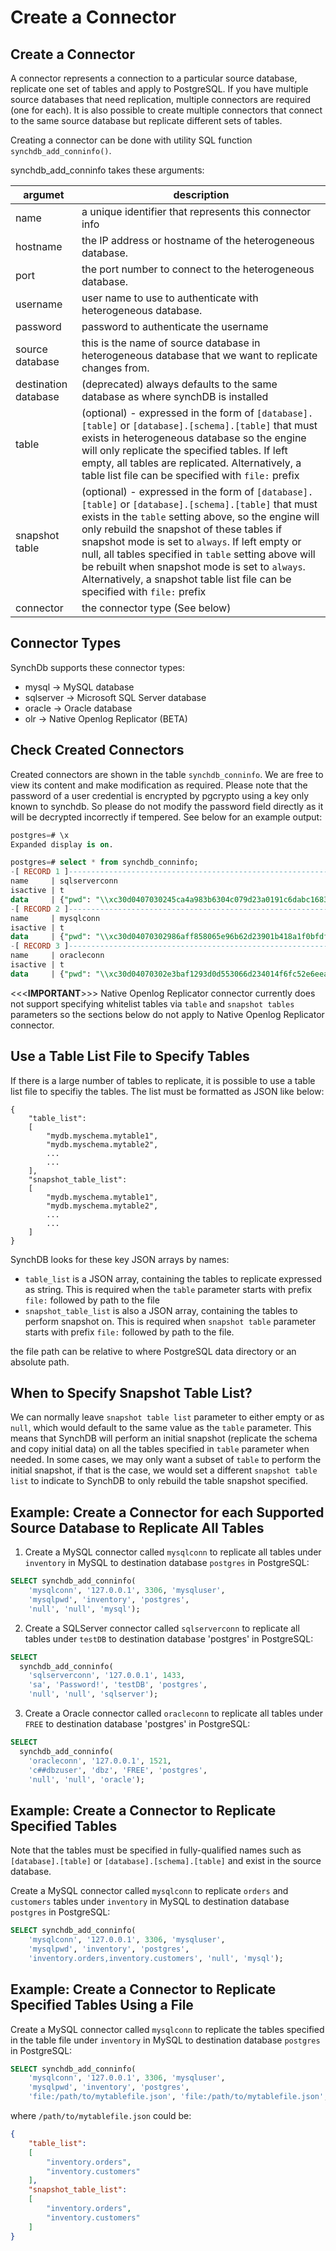 # Create a Connector

## **Create a Connector**

A connector represents a connection to a particular source database, replicate one set of tables and apply to PostgreSQL. If you have multiple source databases that need replication, multiple connectors are required (one for each). It is also possible to create multiple connectors that connect to the same source database but replicate different sets of tables.

Creating a connector can be done with utility SQL function `synchdb_add_conninfo()`.

synchdb_add_conninfo takes these arguments:

|        argumet        | description |
|-------------------- |-|
| name                  | a unique identifier that represents this connector info |
| hostname              | the IP address or hostname of the heterogeneous database. |
| port                  | the port number to connect to the heterogeneous database. |
| username              | user name to use to authenticate with heterogeneous database.|
| password              | password to authenticate the username |
| source database       | this is the name of source database in heterogeneous database that we want to replicate changes from.|
| destination database  | (deprecated) always defaults to the same database as where synchDB is installed |
| table                 | (optional) - expressed in the form of `[database].[table]` or `[database].[schema].[table]` that must exists in heterogeneous database so the engine will only replicate the specified tables. If left empty, all tables are replicated. Alternatively, a table list file can be specified with `file:` prefix  |
| snapshot table        | (optional) - expressed in the form of `[database].[table]` or `[database].[schema].[table]` that must exists in the `table` setting above, so the engine will only rebuild the snapshot of these tables if snapshot mode is set to `always`. If left empty or null, all tables specified in `table` setting above will be rebuilt when snapshot mode is set to `always`. Alternatively, a snapshot table list file can be specified with `file:` prefix|
| connector             | the connector type (See below) |

## **Connector Types**

SynchDb supports these connector types:

* mysql         -> MySQL database
* sqlserver     -> Microsoft SQL Server database
* oracle        -> Oracle database
* olr           -> Native Openlog Replicator (BETA)

## **Check Created Connectors**

Created connectors are shown in the table `synchdb_conninfo`. We are free to view its content and make modification as required. Please note that the password of a user credential is encrypted by pgcrypto using a key only known to synchdb. So please do not modify the password field directly as it will be decrypted incorrectly if tempered. See below for an example output:

```sql
postgres=# \x
Expanded display is on.

postgres=# select * from synchdb_conninfo;
-[ RECORD 1 ]-----------------------------------------------------------------------------------------------------------------------------------------------------------------------------------------------------------------------------------------------------------------------------------------------------------------
name     | sqlserverconn
isactive | t
data     | {"pwd": "\\xc30d0407030245ca4a983b6304c079d23a0191c6dabc1683e4f66fc538db65b9ab2788257762438961f8201e6bcefafa60460fbf441e55d844e7f27b31745f04e7251c0123a159540676c4", "port": 1433, "user": "sa", "dstdb": "postgres", "srcdb": "testDB", "table": "null", "hostname": "192.168.1.86", "connector": "sqlserver"}
-[ RECORD 2 ]-----------------------------------------------------------------------------------------------------------------------------------------------------------------------------------------------------------------------------------------------------------------------------------------------------------------
name     | mysqlconn
isactive | t
data     | {"pwd": "\\xc30d04070302986aff858065e96b62d23901b418a1f0bfdf874ea9143ec096cd648a1588090ee840de58fb6ba5a04c6430d8fe7f7d466b70a930597d48b8d31e736e77032cb34c86354e", "port": 3306, "user": "mysqluser", "dstdb": "postgres", "srcdb": "inventory", "table": "null", "hostname": "192.168.1.86", "connector": "mysql"}
-[ RECORD 3 ]-----------------------------------------------------------------------------------------------------------------------------------------------------------------------------------------------------------------------------------------------------------------------------------------------------------------
name     | oracleconn
isactive | t
data     | {"pwd": "\\xc30d04070302e3baf1293d0d553066d234014f6fc52e6eea425884b1f65f1955bf504b85062dfe538ca2e22bfd6db9916662406fc45a3a530b7bf43ce4cfaa2b049a1c9af8", "port": 1528, "user": "c##dbzuser", "dstdb": "postgres", "srcdb": "FREE", "table": "null", "hostname": "192.168.1.86", "connector": "oracle"}


```

<<<**IMPORTANT**>>> Native Openlog Replicator connector currently does not support specifying whitelist tables via `table` and `snapshot tables` parameters so the sections below do not apply to Native Openlog Replicator connector.

## **Use a Table List File to Specify Tables**

If there is a large number of tables to replicate, it is possible to use a table list file to specifiy the tables. The list must be formatted as JSON like below:

```
{
    "table_list":
    [
        "mydb.myschema.mytable1",
        "mydb.myschema.mytable2",
        ...
        ...
    ],
    "snapshot_table_list":
    [
        "mydb.myschema.mytable1",
        "mydb.myschema.mytable2",
        ...
        ...
    ]
}
```
SynchDB looks for these key JSON arrays by names:
* `table_list` is a JSON array, containing the tables to replicate expressed as string. This is required when the `table` parameter starts with prefix `file:` followed by path to the file
* `snapshot_table_list` is also a JSON array, containing the tables to perform snapshot on. This is required when `snapshot table` parameter starts with prefix `file:` followed by path to the file.

the file path can be relative to where PostgreSQL data directory or an absolute path.

## **When to Specify Snapshot Table List?**

We can normally leave `snapshot table list` parameter to either empty or as `null`, which would default to the same value as the `table` parameter. This means that SynchDB will perform an initial snapshot (replicate the schema and copy initial data) on all the tables specified in `table` parameter when needed. In some cases, we may only want a subset of `table` to perform the initial snapshot, if that is the case, we would set a different `snapshot table list` to indicate to SynchDB to only rebuild the table snapshot specified.


## **Example: Create a Connector for each Supported Source Database to Replicate All Tables**

1. Create a MySQL connector called `mysqlconn` to replicate all tables under `inventory` in MySQL to destination database `postgres` in PostgreSQL:
```sql
SELECT synchdb_add_conninfo(
    'mysqlconn', '127.0.0.1', 3306, 'mysqluser', 
    'mysqlpwd', 'inventory', 'postgres', 
    'null', 'null', 'mysql');
```

2. Create a SQLServer connector called `sqlserverconn` to replicate all tables under `testDB` to destination database 'postgres' in PostgreSQL:
```sql
SELECT 
  synchdb_add_conninfo(
    'sqlserverconn', '127.0.0.1', 1433, 
    'sa', 'Password!', 'testDB', 'postgres', 
    'null', 'null', 'sqlserver');
```

3. Create a Oracle connector called `oracleconn` to replicate all tables under `FREE` to destination database 'postgres' in PostgreSQL:
```sql
SELECT 
  synchdb_add_conninfo(
    'oracleconn', '127.0.0.1', 1521, 
    'c##dbzuser', 'dbz', 'FREE', 'postgres', 
    'null', 'null', 'oracle');
```

## **Example: Create a Connector to Replicate Specified Tables**

Note that the tables must be specified in fully-qualified names such as `[database].[table]` or `[database].[schema].[table]` and exist in the source database.

Create a MySQL connector called `mysqlconn` to replicate `orders` and `customers` tables under `inventory` in MySQL to destination database `postgres` in PostgreSQL:
```sql
SELECT synchdb_add_conninfo(
    'mysqlconn', '127.0.0.1', 3306, 'mysqluser', 
    'mysqlpwd', 'inventory', 'postgres', 
    'inventory.orders,inventory.customers', 'null', 'mysql');

```

## **Example: Create a Connector to Replicate Specified Tables Using a File**

Create a MySQL connector called `mysqlconn` to replicate the tables specified in the table file under `inventory` in MySQL to destination database `postgres` in PostgreSQL:
```sql
SELECT synchdb_add_conninfo(
    'mysqlconn', '127.0.0.1', 3306, 'mysqluser', 
    'mysqlpwd', 'inventory', 'postgres', 
    'file:/path/to/mytablefile.json', 'file:/path/to/mytablefile.json', 'mysql');

```

where `/path/to/mytablefile.json` could be:

```json
{
    "table_list":
    [
        "inventory.orders",
        "inventory.customers"
    ],
    "snapshot_table_list":
    [
        "inventory.orders",
        "inventory.customers"
    ]
}
```